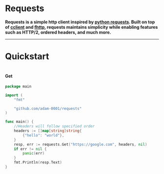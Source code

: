 # Requests

**Requests is a simple http client inspired by [python requests](https://github.com/psf/requests). Built on top of [cclient](https://github.com/carcraftz/cclient) and [fhttp](https://github.com/carcraftz/fhttp), requests maintains simplicity while enabling features such as HTTP/2, ordered headers, and much more.**

---

# Quickstart

#

#### Get

```go
package main

import (
	"fmt"

	"github.com/adam-0001/requests"
)

func main() {
	//Headers will follow specified order
	headers := []map[string]string{
		{"hello": "world"},
	}
	resp, err := requests.Get("https://google.com", headers, nil)
	if err != nil {
		panic(err)
	}
	fmt.Println(resp.Text)
}

```
